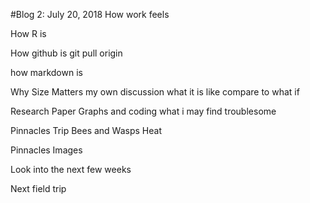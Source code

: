 #Blog 2: July 20, 2018
How work feels

How R is

How github is
	git pull origin

how markdown is

Why Size Matters
	my own discussion
	what it is like
	compare to what if

Research Paper
	Graphs and coding
	what i may find troublesome

Pinnacles Trip
	Bees and Wasps
	Heat

Pinnacles Images

Look into the next few weeks

Next field trip